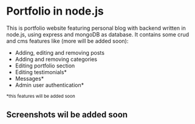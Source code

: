 # Portfolio in node.js

This is portfolio website featuring personal blog with backend written in node.js, using express and mongoDB as database. It contains some crud and cms features like (more will be added soon): 

- Adding, editing and removing posts
- Adding and removing categories 
- Editing portfolio section
- Editing testimonials*
- Messages*
- Admin user authentication*

<sub>*this features will be added soon</sub>

## Screenshots wil be added soon